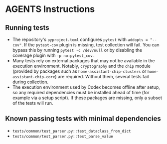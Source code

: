 # AGENTS Instructions

## Running tests
- The repository's `pyproject.toml` configures `pytest` with `addopts = "--cov"`. If the `pytest-cov` plugin is missing, test collection will fail. You can bypass this by running `pytest -c /dev/null` or by disabling the coverage plugin with `-p no:pytest_cov`.
- Many tests rely on external packages that may not be available in the execution environment. Notably, `cryptography` and the `chip` module (provided by packages such as `home-assistant-chip-clusters` or `home-assistant-chip-core`) are required. Without them, several tests fail during collection.
- The execution environment used by Codex becomes offline after setup, so any required dependencies must be installed ahead of time (for example via a setup script). If these packages are missing, only a subset of the tests will run.

## Known passing tests with minimal dependencies
- `tests/common/test_parser.py::test_dataclass_from_dict`
- `tests/common/test_parser.py::test_parse_value`
